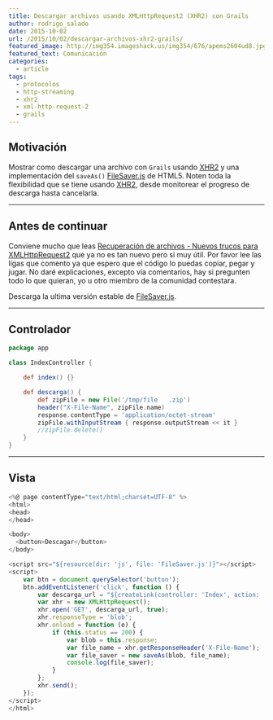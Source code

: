 ```yaml
---
title: Descargar archivos usando XMLHttpRequest2 (XHR2) con Grails
author: rodrigo_salado
date: 2015-10-02
url: /2015/10/02/descargar-archivos-xhr2-grails/
featured_image: http://img354.imageshack.us/img354/676/apems2604ud8.jpg
featured_text: Comunicación
categories:
  - article  
tags:
  - protocolos
  - http-streaming
  - xhr2
  - xml-http-request-2
  - grails
---
```


## Motivación
Mostrar como descargar una archivo con `Grails` usando [XHR2][1] y una implementación del `saveAs()` [FileSaver.js][2] de HTML5. Noten toda la flexibilidad que se tiene usando [XHR2][1], desde monitorear el progreso de descarga hasta cancelarla.

---
## Antes de continuar
Conviene mucho que leas [Recuperación de archivos - Nuevos trucos para XMLHttpRequest2][3] que ya no es tan nuevo pero si muy útil. Por favor lee las ligas que comento ya que espero que el código lo puedas copiar, pegar y jugar. No daré explicaciones, excepto vía comentarios, hay si pregunten todo lo que quieran, yo u otro miembro de la comunidad contestara. 

Descarga la ultima versión estable de [FileSaver.js][2].

---
## Controlador
```groovy
package app

class IndexController {

    def index() {}

    def descarga() {
        def zipFile = new File('/tmp/file   .zip')
        header("X-File-Name", zipFile.name)
        response.contentType = 'application/octet-stream'
        zipFile.withInputStream { response.outputStream << it }
        //zipFile.delete()
    }
}
```

---
## Vista
```javascript
<%@ page contentType="text/html;charset=UTF-8" %>
<html>
<head>
</head>

<body>
  <button>Descagar</button>
</body>

<script src="${resource(dir: 'js', file: 'FileSaver.js')}"></script>
<script>
    var btn = document.querySelector('button');
    btn.addEventListener('click', function () {
        var descarga_url = "${createLink(controller: 'Index', action: 'descarga')}";
        var xhr = new XMLHttpRequest();
        xhr.open('GET', descarga_url, true);
        xhr.responseType = 'blob';
        xhr.onload = function (e) {
            if (this.status == 200) {
                var blob = this.response;
                var file_name = xhr.getResponseHeader('X-File-Name');
                var file_saver = new saveAs(blob, file_name);
                console.log(file_saver);
            }
        };
        xhr.send();
    });
</script>
</html>
```

[1]: https://developer.mozilla.org/es/docs/XMLHttpRequest/Using_XMLHttpRequest
[2]: https://github.com/eligrey/FileSaver.js/
[3]: http://www.html5rocks.com/es/tutorials/file/xhr2/#toc-bin-data